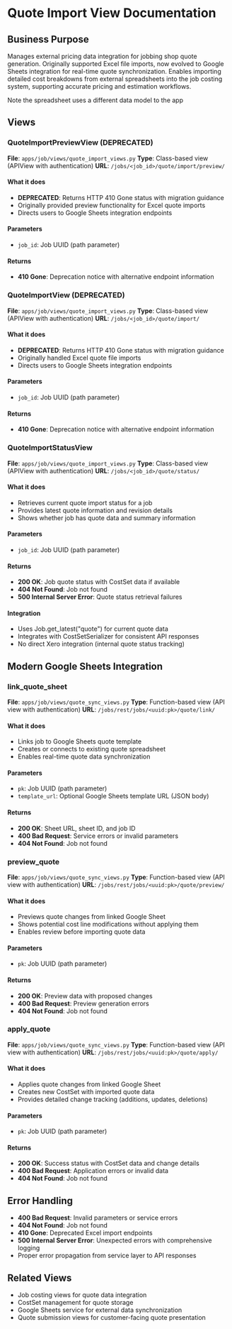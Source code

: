 # Quote Import View Documentation

## Business Purpose
Manages external pricing data integration for jobbing shop quote generation. Originally supported Excel file imports, now evolved to Google Sheets integration for real-time quote synchronization. Enables importing detailed cost breakdowns from external spreadsheets into the job costing system, supporting accurate pricing and estimation workflows.

Note the spreadsheet uses a different data model to the app

## Views

### QuoteImportPreviewView (DEPRECATED)
**File**: `apps/job/views/quote_import_views.py`
**Type**: Class-based view (APIView with authentication)
**URL**: `/jobs/<job_id>/quote/import/preview/`

#### What it does
- **DEPRECATED**: Returns HTTP 410 Gone status with migration guidance
- Originally provided preview functionality for Excel quote imports
- Directs users to Google Sheets integration endpoints

#### Parameters
- `job_id`: Job UUID (path parameter)

#### Returns
- **410 Gone**: Deprecation notice with alternative endpoint information

### QuoteImportView (DEPRECATED)
**File**: `apps/job/views/quote_import_views.py`
**Type**: Class-based view (APIView with authentication)
**URL**: `/jobs/<job_id>/quote/import/`

#### What it does
- **DEPRECATED**: Returns HTTP 410 Gone status with migration guidance
- Originally handled Excel quote file imports
- Directs users to Google Sheets integration endpoints

#### Parameters
- `job_id`: Job UUID (path parameter)

#### Returns
- **410 Gone**: Deprecation notice with alternative endpoint information

### QuoteImportStatusView
**File**: `apps/job/views/quote_import_views.py`
**Type**: Class-based view (APIView with authentication)
**URL**: `/jobs/<job_id>/quote/status/`

#### What it does
- Retrieves current quote import status for a job
- Provides latest quote information and revision details
- Shows whether job has quote data and summary information

#### Parameters
- `job_id`: Job UUID (path parameter)

#### Returns
- **200 OK**: Job quote status with CostSet data if available
- **404 Not Found**: Job not found
- **500 Internal Server Error**: Quote status retrieval failures

#### Integration
- Uses Job.get_latest("quote") for current quote data
- Integrates with CostSetSerializer for consistent API responses
- No direct Xero integration (internal quote status tracking)

## Modern Google Sheets Integration

### link_quote_sheet
**File**: `apps/job/views/quote_sync_views.py`
**Type**: Function-based view (API view with authentication)
**URL**: `/jobs/rest/jobs/<uuid:pk>/quote/link/`

#### What it does
- Links job to Google Sheets quote template
- Creates or connects to existing quote spreadsheet
- Enables real-time quote data synchronization

#### Parameters
- `pk`: Job UUID (path parameter)
- `template_url`: Optional Google Sheets template URL (JSON body)

#### Returns
- **200 OK**: Sheet URL, sheet ID, and job ID
- **400 Bad Request**: Service errors or invalid parameters
- **404 Not Found**: Job not found

### preview_quote
**File**: `apps/job/views/quote_sync_views.py`
**Type**: Function-based view (API view with authentication)
**URL**: `/jobs/rest/jobs/<uuid:pk>/quote/preview/`

#### What it does
- Previews quote changes from linked Google Sheet
- Shows potential cost line modifications without applying them
- Enables review before importing quote data

#### Parameters
- `pk`: Job UUID (path parameter)

#### Returns
- **200 OK**: Preview data with proposed changes
- **400 Bad Request**: Preview generation errors
- **404 Not Found**: Job not found

### apply_quote
**File**: `apps/job/views/quote_sync_views.py`
**Type**: Function-based view (API view with authentication)
**URL**: `/jobs/rest/jobs/<uuid:pk>/quote/apply/`

#### What it does
- Applies quote changes from linked Google Sheet
- Creates new CostSet with imported quote data
- Provides detailed change tracking (additions, updates, deletions)

#### Parameters
- `pk`: Job UUID (path parameter)

#### Returns
- **200 OK**: Success status with CostSet data and change details
- **400 Bad Request**: Application errors or invalid data
- **404 Not Found**: Job not found

## Error Handling
- **400 Bad Request**: Invalid parameters or service errors
- **404 Not Found**: Job not found
- **410 Gone**: Deprecated Excel import endpoints
- **500 Internal Server Error**: Unexpected errors with comprehensive logging
- Proper error propagation from service layer to API responses

## Related Views
- Job costing views for quote data integration
- CostSet management for quote storage
- Google Sheets service for external data synchronization
- Quote submission views for customer-facing quote presentation
